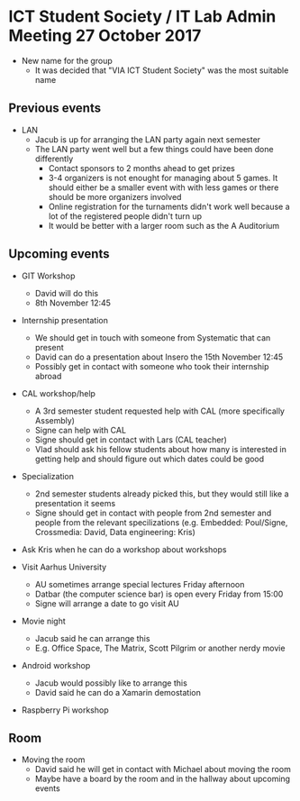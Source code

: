# ICT Student Society / IT Lab Admin Meeting 27 October 2017

- New name for the group
    * It was decided that "VIA ICT Student Society" was the most suitable name

## Previous events

- LAN
    * Jacub is up for arranging the LAN party again next semester   
    * The LAN party went well but a few things could have been done differently
         * Contact sponsors to 2 months ahead to get prizes
         * 3-4 organizers is not enought for managing about 5 games. It should either be a smaller event with with less games or there should be more organizers involved
         * Online registration for the turnaments didn't work well because a lot of the registered people didn't turn up
         * It would be better with a larger room such as the A Auditorium

## Upcoming events

- GIT Workshop
    * David will do this
    * 8th November 12:45

- Internship presentation
    * We should get in touch with someone from Systematic that can present
    * David can do a presentation about Insero the 15th November 12:45
    * Possibly get in contact with someone who took their internship abroad

- CAL workshop/help
    * A 3rd semester student requested help with CAL (more specifically Assembly)
    * Signe can help with CAL
    * Signe should get in contact with Lars (CAL teacher)
    * Vlad should ask his fellow students about how many is interested in getting help and should figure out which dates could be good

- Specialization
    * 2nd semester students already picked this, but they would still like a presentation it seems
    * Signe should get in contact with people from 2nd semester and people from the relevant specilizations (e.g. Embedded: Poul/Signe, Crossmedia: David, Data engineering: Kris)

- Ask Kris when he can do a workshop about workshops

- Visit Aarhus University
    * AU sometimes arrange special lectures Friday afternoon
    * Datbar (the computer science bar) is open every Friday from 15:00
    * Signe will arrange a date to go visit AU

- Movie night
    * Jacub said he can arrange this
    * E.g. Office Space, The Matrix, Scott Pilgrim or another nerdy movie

- Android workshop
    * Jacub would possibly like to arrange this
    * David said he can do a Xamarin demostation

- Raspberry Pi workshop
 
## Room

- Moving the room
    * David said he will get in contact with Michael about moving the room
    * Maybe have a board by the room and in the hallway about upcoming events

